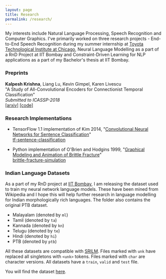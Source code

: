 ```yaml
---
layout: page
title: Research
permalink: /research/
---
```

My interests include Natural Language Processing, Speech Recognition and Computer Graphics. I've primarily worked on three research projects - End-to-End Speech Recognition during my summer internship at [Toyota Technological Institute at Chicago](http://ttic.edu/), Neural Language Modelling as a part of a RnD Project at IIT Bombay and Constraint-Driven Learning for NLP applications as a part of my Bachelor's thesis at IIT Bombay.

### Preprints

**Kalpesh Krishna**, Liang Lu, Kevin Gimpel, Karen Livescu  
"A Study of All-Convolutional Encoders for Connectionist Temporal Classification"  
*Submitted to ICASSP-2018*  
[\[arxiv\]]() [\[code\]]()

### Research Implementations

* TensorFlow 1.1 implementation of Kim 2014, "[Convolutional Neural Networks for Sentence Classification](https://arxiv.org/abs/1408.5882)"  
[tf-sentence-classification](https://github.com/martiansideofthemoon/tf-sentence-classification)

* Python implementation of O'Brien and Hodgins 1999, "[Graphical Modeling and Animation of Brittle Fracture](http://graphics.berkeley.edu/papers/Obrien-GMA-1999-08/Obrien-GMA-1999-08.pdf)"  
[brittle-fracture-simulation](https://github.com/martiansideofthemoon/brittle-fracture-simulation)

### Indian Language Datasets

As a part of my RnD project at [IIT Bombay](http://www.iitb.ac.in/), I am releasing the dataset used to train my neural network language models. These have been mined from Wikipedia and I hope this will help further research in language modelling for Indian morphologically rich languages. The folder also contains the original PTB dataset.

* Malayalam (denoted by `ml`)
* Tamil (denoted by `ta`)
* Kannada (denoted by `kn`)
* Telugu (denoted by `te`)
* Hindi (denoted by `hi`)
* PTB (denoted by `ptb`)

All these datasets are compatible with [SRILM](http://www.speech.sri.com/projects/srilm/). Files marked with `unk` have replaced all singletons with `<unk>` tokens. Files marked with `char` are character versions. All datasets have a `train`, `valid` and `test` file.

You will find the dataset [here](https://drive.google.com/file/d/0B5Y_SiDYwIObaE52dmZ0YVFXckU/view?usp=sharing).
